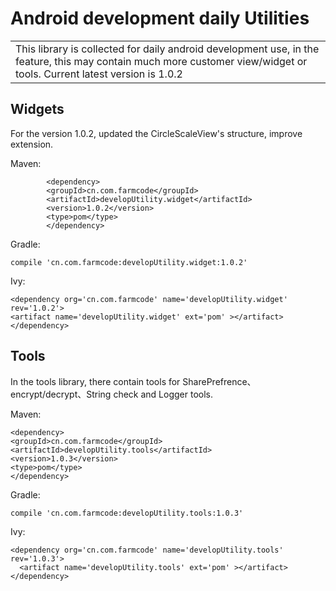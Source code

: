 # Android development daily Utilities
<table>
    <tr>
        <td>This library is collected for daily android development use, in the feature, this may contain much more customer view/widget or tools. Current latest version is 1.0.2</td>
    </tr>
</table>

## Widgets
<p>For the version 1.0.2, updated the CircleScaleView's structure, improve extension. </p>
<p>Maven:</p>
           
            <dependency>
            <groupId>cn.com.farmcode</groupId>
            <artifactId>developUtility.widget</artifactId>
            <version>1.0.2</version>
            <type>pom</type>
            </dependency>
            
<p>Gradle:</p>

    compile 'cn.com.farmcode:developUtility.widget:1.0.2'
    
<p>Ivy:</p>

    <dependency org='cn.com.farmcode' name='developUtility.widget' rev='1.0.2'>
    <artifact name='developUtility.widget' ext='pom' ></artifact>
    </dependency>

## Tools
<p>In the tools library, there contain tools for SharePrefrence、encrypt/decrypt、String check and Logger tools.</p>
<p>Maven:</p>

    <dependency>
    <groupId>cn.com.farmcode</groupId>
    <artifactId>developUtility.tools</artifactId>
    <version>1.0.3</version>
    <type>pom</type>
    </dependency>

<p>Gradle:</p>

    compile 'cn.com.farmcode:developUtility.tools:1.0.3'
    
<p>Ivy:</p>

    <dependency org='cn.com.farmcode' name='developUtility.tools' rev='1.0.3'>
      <artifact name='developUtility.tools' ext='pom' ></artifact>
    </dependency>
    